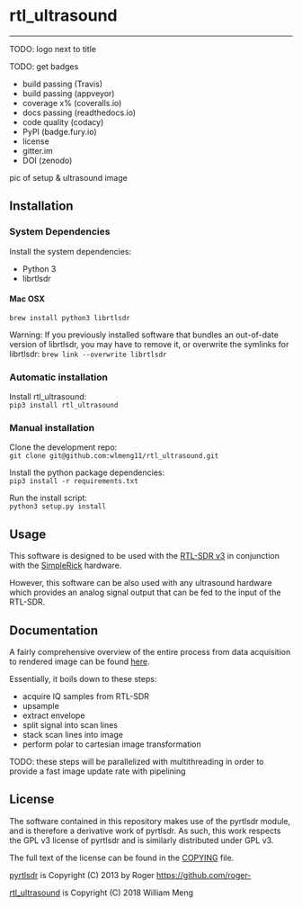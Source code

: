 # rtl_ultrasound
-----
TODO: logo next to title

TODO: get badges

* build passing (Travis)
* build passing (appveyor)
* coverage x% (coveralls.io)
* docs passing (readthedocs.io)
* code quality (codacy)
* PyPI (badge.fury.io)
* license
* gitter.im
* DOI (zenodo)

pic of setup & ultrasound image

## Installation
### System Dependencies
Install the system dependencies:

* Python 3
* librtlsdr

#### Mac OSX
`brew install python3 librtlsdr`

Warning: If you previously installed software that bundles an out-of-date version of librtlsdr,
you may have to remove it, or overwrite the symlinks for librtlsdr: `brew link --overwrite librtlsdr`

### Automatic installation
Install rtl_ultrasound:  
`pip3 install rtl_ultrasound`

### Manual installation
Clone the development repo:  
`git clone git@github.com:wlmeng11/rtl_ultrasound.git`

Install the python package dependencies:  
`pip3 install -r requirements.txt`

Run the install script:  
`python3 setup.py install`

## Usage
This software is designed to be used with the [RTL-SDR v3](https://www.rtl-sdr.com/buy-rtl-sdr-dvb-t-dongles/)
in conjunction with the [SimpleRick](https://github.com/wlmeng11/SimpleRick) hardware.

However, this software can be also used with any ultrasound hardware which
provides an analog signal output that can be fed to the input of the RTL-SDR.

## Documentation
A fairly comprehensive overview of the entire process from data acquisition to rendered image
can be found [here](experiments/20180813/rtl_ultrasound_test.ipynb).

Essentially, it boils down to these steps:

* acquire IQ samples from RTL-SDR
* upsample
* extract envelope
* split signal into scan lines
* stack scan lines into image
* perform polar to cartesian image transformation

TODO: these steps will be parallelized with multithreading in order to
provide a fast image update rate with pipelining

## License
The software contained in this repository makes use of the pyrtlsdr module, and is therefore a derivative work of pyrtlsdr. As such, this work respects the GPL v3 license of pyrtlsdr and is similarly distributed under GPL v3.

The full text of the license can be found in the [COPYING](COPYING) file.

[pyrtlsdr](https://github.com/roger-/pyrtlsdr) is Copyright (C) 2013 by Roger https://github.com/roger-

[rtl_ultrasound](https://github.com/wlmeng11/rtl_ultrasound/) is Copyright (C) 2018 William Meng
